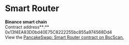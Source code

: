 # Smart Router

**Binance smart chain**\
Contract address**:** 0x13f4EA83D0bd40E75C8222255bc855a974568Dd4\
View the [PancakeSwap: Smart Router contract on BscScan.](https://bscscan.com/address/0x13f4EA83D0bd40E75C8222255bc855a974568Dd4)
